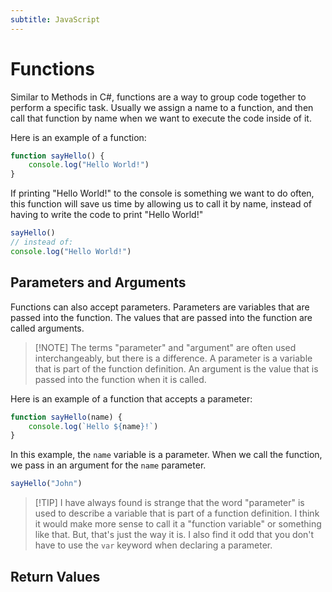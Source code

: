 ```yaml
---
subtitle: JavaScript
---
```


# Functions

Similar to Methods in C#, functions are a way to group code together to perform a specific task. Usually we assign a name to a function, and then call that function by name when we want to execute the code inside of it.

Here is an example of a function:

```javascript
function sayHello() {
	console.log("Hello World!")
}
```

If printing "Hello World!" to the console is something we want to do often, this function will save us time by allowing us to call it by name, instead of having to write the code to print "Hello World!"

```javascript
sayHello()
// instead of:
console.log("Hello World!")
```

## Parameters and Arguments

Functions can also accept parameters. Parameters are variables that are passed into the function. The values that are passed into the function are called arguments.

> [!NOTE] The terms "parameter" and "argument" are often used interchangeably, but there is a difference. A parameter is a variable that is part of the function definition. An argument is the value that is passed into the function when it is called.

Here is an example of a function that accepts a parameter:

```javascript
function sayHello(name) {
	console.log(`Hello ${name}!`)
}
```

In this example, the `name` variable is a parameter. When we call the function, we pass in an argument for the `name` parameter.

```javascript
sayHello("John")
```

> [!TIP] I have always found is strange that the word "parameter" is used to describe a variable that is part of a function definition. I think it would make more sense to call it a "function variable" or something like that. But, that's just the way it is. I also find it odd that you don't have to use the `var` keyword when declaring a parameter.

## Return Values

